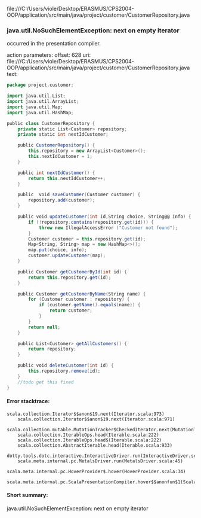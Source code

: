 file:///C:/Users/viole/Desktop/ERASMUS/CPS2004-OOP/application/src/main/java/project/customer/CustomerRepository.java
### java.util.NoSuchElementException: next on empty iterator

occurred in the presentation compiler.

action parameters:
offset: 628
uri: file:///C:/Users/viole/Desktop/ERASMUS/CPS2004-OOP/application/src/main/java/project/customer/CustomerRepository.java
text:
```scala
package project.customer;

import java.util.List;
import java.util.ArrayList;
import java.util.Map;
import java.util.HashMap;

public class CustomerRepository {
    private static List<Customer> repository;
    private static int nextIdCustomer;

    public CustomerRepository() {
        this.repository = new ArrayList<Customer>();
        this.nextIdCustomer = 1;
    }

    public int nextIdCustomer() {
        return this.nextIdCustomer++;
    }

    public  void saveCustomer(Customer customer) {
        repository.add(customer);
    }

    public void updateCustomer(int id,String choice, String@@ info) {
        if (!repository.contains(repository.get(id))) {
            throw new IllegalAccessError ("Customer not found");
        }
        Customer customer = this.repository.get(id);
        Map<String, String> map = new HashMap<>();
        map.put(choice, info);
        customer.updateCustomer(map);
    }

    public Customer getCustomerById(int id) {
        return this.repository.get(id);
    }

    public Customer getCustomerByName(String name) {
        for (Customer customer : repository) {
            if (customer.getName().equals(name)) {
                return customer;
            }
        }
        return null;
    }

    public List<Customer> getAllCustomers() {
        return repository;
    }

    public void deleteCustomer(int id) {
        this.repository.remove(id);
    }
    //todo get this fixed
}

```



#### Error stacktrace:

```
scala.collection.Iterator$$anon$19.next(Iterator.scala:973)
	scala.collection.Iterator$$anon$19.next(Iterator.scala:971)
	scala.collection.mutable.MutationTracker$CheckedIterator.next(MutationTracker.scala:76)
	scala.collection.IterableOps.head(Iterable.scala:222)
	scala.collection.IterableOps.head$(Iterable.scala:222)
	scala.collection.AbstractIterable.head(Iterable.scala:933)
	dotty.tools.dotc.interactive.InteractiveDriver.run(InteractiveDriver.scala:168)
	scala.meta.internal.pc.MetalsDriver.run(MetalsDriver.scala:45)
	scala.meta.internal.pc.HoverProvider$.hover(HoverProvider.scala:34)
	scala.meta.internal.pc.ScalaPresentationCompiler.hover$$anonfun$1(ScalaPresentationCompiler.scala:342)
```
#### Short summary: 

java.util.NoSuchElementException: next on empty iterator